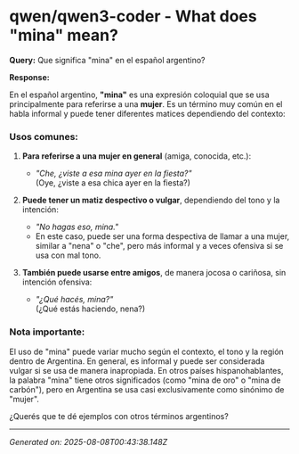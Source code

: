 # qwen/qwen3-coder - What does "mina" mean?

**Query:** Que significa "mina" en el español argentino?



**Response:**

En el español argentino, **"mina"** es una expresión coloquial que se usa principalmente para referirse a una **mujer**. Es un término muy común en el habla informal y puede tener diferentes matices dependiendo del contexto:

### Usos comunes:
1. **Para referirse a una mujer en general** (amiga, conocida, etc.):
   - _"Che, ¿viste a esa mina ayer en la fiesta?"_  
     (Oye, ¿viste a esa chica ayer en la fiesta?)

2. **Puede tener un matiz despectivo o vulgar**, dependiendo del tono y la intención:
   - _"No hagas eso, mina."_
   - En este caso, puede ser una forma despectiva de llamar a una mujer, similar a "nena" o "che", pero más informal y a veces ofensiva si se usa con mal tono.

3. **También puede usarse entre amigos**, de manera jocosa o cariñosa, sin intención ofensiva:
   - _"¿Qué hacés, mina?"_  
     (¿Qué estás haciendo, nena?)

### Nota importante:
El uso de "mina" puede variar mucho según el contexto, el tono y la región dentro de Argentina. En general, es informal y puede ser considerada vulgar si se usa de manera inapropiada. En otros países hispanohablantes, la palabra "mina" tiene otros significados (como "mina de oro" o "mina de carbón"), pero en Argentina se usa casi exclusivamente como sinónimo de "mujer".

¿Querés que te dé ejemplos con otros términos argentinos?


---
*Generated on: 2025-08-08T00:43:38.148Z*
